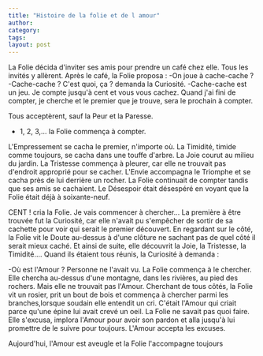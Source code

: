 ```yaml
---
title: "Histoire de la folie et de l amour"
author:
category: 
tags: 
layout: post
---
```

La Folie décida d'inviter ses amis pour prendre un café chez elle.
Tous les invités y allèrent. Après le café, la Folie proposa :
-On joue à cache-cache ?
-Cache-cache ? C'est quoi, ça ? demanda la Curiosité.
-Cache-cache est un jeu. Je compte jusqu'à cent et vous vous cachez. Quand j'ai fini de compter, je cherche et le premier que je trouve, sera le prochain à compter.

Tous acceptèrent, sauf la Peur et la Paresse.
- 1, 2, 3,… la Folie commença à compter.

L'Empressement se cacha le premier, n'importe où. La Timidité, timide comme toujours, se cacha dans une touffe d'arbre. La Joie courut au milieu du jardin. La Tristesse commença à pleurer, car elle ne trouvait pas d'endroit approprié pour se cacher. L'Envie accompagna le Triomphe et se cacha près de lui derrière un rocher. La Folie continuait de compter tandis que ses amis se cachaient. Le Désespoir était désespéré en voyant que la Folie était déjà à soixante-neuf.

CENT ! cria la Folie. Je vais commencer à chercher… La première à être trouvée fut la Curiosité, car elle n'avait pu s'empêcher de sortir de sa cachette pour voir qui serait le premier découvert. En regardant sur le côté, la Folie vit le Doute au-dessus à d'une clôture ne sachant pas de quel côté il serait mieux caché. Et ainsi de suite, elle découvrit la Joie, la Tristesse, la Timidité…. Quand ils étaient tous réunis, la Curiosité à demanda :

-Où est l'Amour ? Personne ne l'avait vu. La Folie commença à le chercher. Elle chercha au-dessus d'une montagne, dans les rivières, au pied des rochers. Mais elle ne trouvait pas l'Amour. Cherchant de tous côtés, la Folie vit un rosier, prit un bout de bois et commença à chercher parmi les branches,lorsque soudain elle entendit un cri. C'était l'Amour qui criait parce qu'une épine lui avait crevé un oeil. La Folie ne savait pas quoi faire. Elle s'excusa, implora l'Amour pour avoir son pardon et alla jusqu'à lui promettre de le suivre pour toujours. L'Amour accepta les excuses.

Aujourd'hui, l'Amour est aveugle et la Folie l'accompagne toujours

